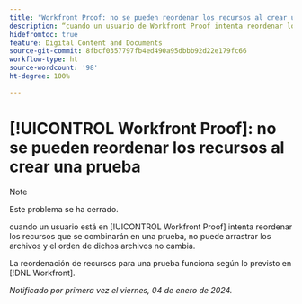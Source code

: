 ```yaml
---
title: "Workfront Proof: no se pueden reordenar los recursos al crear una prueba"
description: “cuando un usuario de Workfront Proof intenta reordenar los recursos que se combinarán en una prueba, no puede arrastrar los archivos y el orden de dichos archivos no cambia”.
hidefromtoc: true
feature: Digital Content and Documents
source-git-commit: 8fbcf0357797fb4ed490a95dbbb92d22e179fc66
workflow-type: ht
source-wordcount: '98'
ht-degree: 100%

---
```



# [!UICONTROL Workfront Proof]: no se pueden reordenar los recursos al crear una prueba

>[!NOTE]
>
>Este problema se ha cerrado.

cuando un usuario está en [!UICONTROL Workfront Proof] intenta reordenar los recursos que se combinarán en una prueba, no puede arrastrar los archivos y el orden de dichos archivos no cambia.

La reordenación de recursos para una prueba funciona según lo previsto en [!DNL Workfront].

_Notificado por primera vez el viernes, 04 de enero de 2024._
